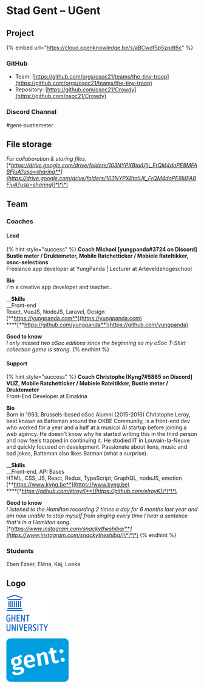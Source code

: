 # Stad Gent – UGent

## Project

{% embed url="https://cloud.openknowledge.be/s/aBCwdf5p5zpdt6c" %}

### GitHub

* Team: [https://github.com/orgs/osoc21/teams/the-tiny-troop](https://github.com/orgs/osoc21/teams/the-tiny-troop)
* Repository: [https://github.com/osoc21/Crowdy](https://github.com/osoc21/Crowdy)

### **Discord Channel**

\#gent-bustlemeter

## File storage

_For collaboration & storing files._ [**https://drive.google.com/drive/folders/103NYPXBtalUjl\_FrQM4doPE8MFABFjuA?usp=sharing**](https://drive.google.com/drive/folders/103NYPXBtalUjl_FrQM4doPE8MFABFjuA?usp=sharing)\*\*\*\*

## Team

### Coaches

#### Lead

{% hint style="success" %}
**Coach Michael \[yungpanda\#3724 on Discord\]  
Bustle meter / Druktemeter, Mobile Ratchetticker / Mobiele Rateltikker, osoc-selections**  
Freelance app developer at YungPanda \| Lecturer at Arteveldehogeschool  
  
**Bio**  
I'm a creative app developer and teacher..  
  
__**Skills**  
__Front-end  
React, VueJS, NodeJS, Laravel, Design  
[**https://yungpanda.com**](https://yungpanda.com)  
****[**https://github.com/yungpanda**](https://github.com/yungpanda)  
  
**Good to know**  
_I only missed two oSoc editions since the beginning so my oSoc T-Shirt collection game is strong._
{% endhint %}

#### Support

{% hint style="success" %}
**Coach Christophe \[Kyng7\#5865 on Discord\]  
VLIZ, Mobile Ratchetticker / Mobiele Rateltikker, Bustle meter / Druktemeter**  
Front-End Developer at Emakina  
  
**Bio**  
Born in 1993, Brussels-based oSoc Alumni \(2015-2016\) Christophe Leroy, best known as Batteman around the OKBE Community, is a front-end dev who worked for a year and a half at a musical AI startup before joining a web agency. He doesn't know why he started writing this in the third person and now feels trapped in continuing it. He studied IT in Louvain-la-Neuve and quickly focused on development. Passionate about lions, music and bad jokes, Batteman also likes Batman \(what a surprise\).  
  
__**Skills**  
__Front-end, API Bases  
HTML, CSS, JS, React, Redux, TypeScript, GraphQL, nodeJS, emotion  
[**https://www.kyng.be**](https://www.kyng.be)  
****[**https://github.com/elroyK**](https://github.com/elroyK)\*\*\*\*

**Good to know**  
_I listened to the Hamilton recording 2 times a day for 6 months last year and am now unable to stop myself from singing every time I hear a sentence that's in a Hamilton song._  
[**https://www.instagram.com/snackytheshiba/**](https://www.instagram.com/snackytheshiba/)\*\*\*\*
{% endhint %}

### Students

Eben Ezeer, Eléna, Kaj, Loeka

## Logo

![Logo UGent](../.gitbook/assets/ugent-logo.svg)

![Logo Stad Gent](../.gitbook/assets/logo-gent.svg)



